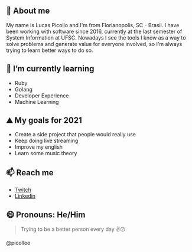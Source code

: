 ## 👋 About me 

My name is Lucas Picollo and I'm from Florianopolis, SC - Brasil. I have been working with software since 2016, currently at the last semester of System Information at UFSC. 
Nowadays I see the tools I know as a way to solve problems and generate value for everyone involved, so I'm always trying to learn better ways to do so.

## 🌱 I’m currently learning 

- Ruby
- Golang
- Developer Experience
- Machine Learning

## ⛰️ My goals for 2021

- Create a side project that people would really use
- Keep doing live streaming
- Improve my english
- Learn some music theory

## 📫 Reach me

- [Twitch](https://twitch.tv/lpicollo)
- [Linkedin](https://www.linkedin.com/in/lucas-picollo/)

## 😄 Pronouns: He/Him

> Trying to be a better person every day :v::kissing:

@picolloo
